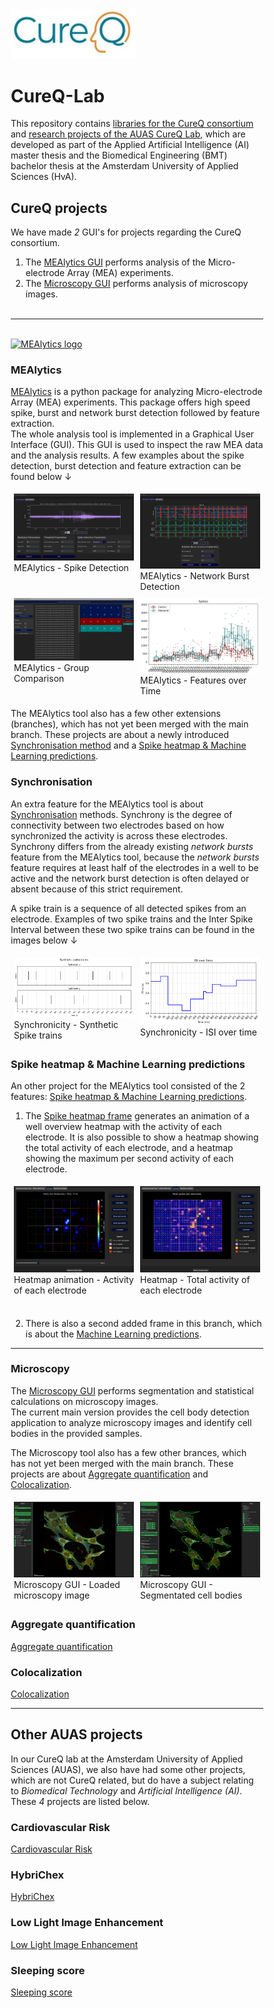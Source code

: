 <!-- Image styling for multiple images near eachother -->
<style>
* {
  box-sizing: border-box;
}

.column {
  float: left;
  width: 50%;
  padding: 5px;
}

.row {
  display: flex;
}
</style>

<!-- Subject
<div class="row">
  <div class="column">
    <a href="Link">
      <img src="image_link" alt="Description"></a>
  <figcaption>Description</figcaption>
  </div>
</div> -->

<!-- CureQ logo -->
<a href="https://cureq.github.io/CureQ/">
    <img src="./images/CureQ_logo.jpg" alt="MEAlytics logo" width=200px>
</a>

# CureQ-Lab
This repository contains [libraries for the CureQ consortium](#cureq-projects) and [research projects of the AUAS CureQ Lab](#other-auas-projects), which are developed as part of the Applied Artificial Intelligence (AI) master thesis and the Biomedical Engineering (BMT) bachelor thesis at the Amsterdam University of Applied Sciences (HvA).

## CureQ projects

We have made <i>2</i> GUI's for projects regarding the CureQ consortium. 
1. The [MEAlytics GUI](#mealytics) performs analysis of the Micro-electrode Array (MEA) experiments.
2. The [Microscopy GUI](#microscopy) performs analysis of microscopy images.<br><br>

---

<br> 

<a href="https://cureq.github.io/CureQ/">
    <img src="./images/MEAlytics_logo.ico" alt="MEAlytics logo" width=100px>
</a>

### MEAlytics

[MEAlytics](https://github.com/CureQ/CureQ) is a python package for analyzing Micro-electrode Array (MEA) experiments. This package offers high speed spike, burst and network burst detection followed by feature extraction. <br>The whole analysis tool is implemented in a Graphical User Interface (GUI). This GUI is used to inspect the raw MEA data and the analysis results. A few examples about the spike detection, burst detection and feature extraction can be found below &darr;

<!-- MEAlytics images -->
<div class="row">
  <div class="column">
    <a href="https://cureq.github.io/CureQ/view_results">
      <img src="./images/MEAlytics_spike_detection.png" alt="MEAlytics - Spike Detection"></a>
  <figcaption>MEAlytics - Spike Detection</figcaption>
  </div>
  
  <div class="column">
    <a href="https://cureq.github.io/CureQ/view_results">
      <img src="./images/MEAlytics_network_burst_detection.png" alt="MEAlytics - Network Burst Detection"></a>
  <figcaption>MEAlytics - Network Burst Detection</figcaption>
  </div>
</div>

<div class="row">
  <div class="column">
    <a href="https://cureq.github.io/CureQ/compare_groups">
      <img src="./images/MEAlytics_group_comparison.png" alt="MEAlytics - Group Comparison"></a>
  <figcaption>MEAlytics - Group Comparison</figcaption>
  </div>
  
  <div class="column">
    <a href="https://cureq.github.io/CureQ/compare_groups">
      <img src="./images/MEAlytics_features_over_time.png" alt="MEAlytics - Features over Time"></a>
  <figcaption>MEAlytics - Features over Time</figcaption>
  </div>
</div>

The MEAlytics tool also has a few other extensions (branches), which has not yet been merged with the main branch. These projects are about a newly introduced [Synchronisation method](#synchronisation) and a [Spike heatmap & Machine Learning predictions](#spike-heatmap--machine-learning-predictions).

### Synchronisation

An extra feature for the MEAlytics tool is about [Synchronisation](https://github.com/CureQ/CureQ/tree/Luca_synchronisation) methods. Synchrony is the degree of connectivity between two electrodes based on how synchronized the activity is across these electrodes. Synchrony differs from the already existing <i>network bursts</i> feature from the MEAlytics tool, because the <i>network bursts</i> feature requires at least half of the electrodes in a well to be active and the network burst detection is often delayed or absent because of this strict requirement. 

A spike train is a sequence of all detected spikes from an electrode. Examples of two spike trains and the Inter Spike Interval between these two spike trains can be found in the images below &darr;

<!-- Synchrony explanation images -->
<div class="row">
  <div class="column">
    <a href="https://github.com/CureQ/CureQ/tree/Luca_synchronisation">
      <img src="./images/Synchrony_Spike_trains.png" alt="Synchronicity - Synthetic Spike trains"></a>
  <figcaption>Synchronicity - Synthetic Spike trains</figcaption>
  </div>
  <div class="column">
    <a href="https://github.com/CureQ/CureQ/tree/Luca_synchronisation">
      <img src="./images/Synchrony_ISI_over_time.png" alt="Synchronicity - ISI graph over time">
    </a>
    <figcaption>Synchronicity - ISI over time</figcaption>
  </div>
</div>

### Spike heatmap & Machine Learning predictions

An other project for the MEAlytics tool consisted of the 2 features: [Spike heatmap & Machine Learning predictions](https://github.com/CureQ/CureQ/tree/Lucas). 

1. The [Spike heatmap frame](https://github.com/CureQ/CureQ/blob/Lucas/docs/heatmap.md) generates an animation of a well overview heatmap with the activity of each electrode. It is also possible to show a heatmap showing the total activity of each electrode, and a heatmap showing the maximum per second activity of each electrode.

<!-- Heatmap images -->
<div class="row">
  <div class="column">
    <a href="https://github.com/CureQ/CureQ/blob/Lucas/docs/heatmap.md">
      <img src="./images/Heatmap.png" alt="Heatmap animation - Activity of each electrode"></a>
  <figcaption>Heatmap animation - Activity of each electrode</figcaption>
  </div>
  
  <div class="column">
    <a href="https://github.com/CureQ/CureQ/blob/Lucas/docs/heatmap.md">
      <img src="./images/Heatmap_Total_Activity.png" alt="Heatmap - Total activity of each electrode"></a>
  <figcaption>Heatmap - Total activity of each electrode</figcaption>
  </div>
</div>

<br>

2. There is also a second added frame in this branch, which is about the [Machine Learning predictions](https://github.com/CureQ/CureQ/tree/Lucas).

---

### Microscopy 

The [Microscopy GUI](https://github.com/CureQ/Microscopy) performs segmentation and statistical calculations on microscopy images. <br>The current main version provides the cell body detection application to analyze microscopy images and identify cell bodies in the provided samples.

The Microscopy tool also has a few other brances, which has not yet been merged with the main branch. These projects are about [Aggregate quantification](#aggregate-quantification) and [Colocalization](#colocalization).


<!-- Microscopy GUI images -->
<div class="row">
  <div class="column">
    <a href="https://github.com/CureQ/Microscopy">
      <img src="./images/Microscopy_GUI_loaded_microscopy_image.png" alt="Microscopy GUI - Loaded microscopy image" style="max-width: 100%;"></a>
  <figcaption>Microscopy GUI - Loaded microscopy image</figcaption>
  </div>
  <div class="column">
    <a href="https://github.com/CureQ/Microscopy">
      <img src="./images/Microscopy_GUI_segmentated_cell_bodies.png" alt="Microscopy GUI - Segmentated cell bodies" style="max-width: 100%;">
    </a>
    <figcaption>Microscopy GUI - Segmentated cell bodies</figcaption>
  </div>
</div>

### Aggregate quantification

[Aggregate quantification](https://github.com/CureQ/Microscopy/tree/Aggregate_Detection/Aggregate_Detection)

### Colocalization

[Colocalization](https://github.com/CureQ/Microscopy/tree/Colocalization/Colocalization)

---

## Other AUAS projects

In our CureQ lab at the Amsterdam University of Applied Sciences (AUAS), we also have had some other projects, which are not CureQ related, but do have a subject relating to <i>Biomedical Technology</i> and <i>Artificial Intelligence (AI)</i>. These <i>4</i> projects are listed below.

### Cardiovascular Risk

[Cardiovascular Risk](https://github.com/CureQ/Cardiovascular-Risk)

### HybriChex

[HybriChex](https://github.com/CureQ/HybriChex)

### Low Light Image Enhancement

[Low Light Image Enhancement](https://github.com/CureQ/LLIE)

### Sleeping score

[Sleeping score](https://github.com/CureQ/Slaapscore)